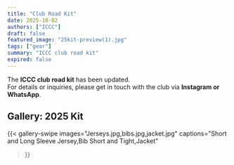 ```yaml
---
title: "Club Road Kit"
date: 2025-10-02
authors: ["ICCC"]
draft: false
featured_image: "25kit-preview(1).jpg"
tags: ["gear"]
summary: "ICCC club road kit"
expired: false
---
```


The **ICCC club road kit** has been updated.  
For details or inquiries, please get in touch with the club via **Instagram or WhatsApp**.

## Gallery: 2025 Kit

{{< gallery-swipe 
    images="Jerseys.jpg,bibs.jpg,jacket.jpg" 
    captions="Short and Long Sleeve Jersey,Bib Short and Tight,Jacket" 
>}}
